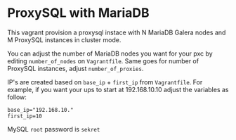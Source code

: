 # ProxySQL with MariaDB

This vagrant provision a proxysql instace with N MariaDB Galera nodes and M ProxySQL instances in cluster mode.

You can adjust the number of MariaDB nodes you want for your pxc by editing `number_of_nodes` on  `Vagrantfile`. Same goes for number of ProxySQL instances, adjust `number_of_proxies`.

IP's are created based on `base_ip` + `first_ip` from `Vagrantfile`. For example, if you want your ups to start at 192.168.10.10 adjust the variables as follow:

```
base_ip="192.168.10."
first_ip=10
```

MySQL `root` password is `sekret`
